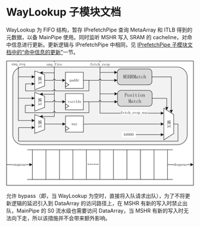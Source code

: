 # WayLookup 子模块文档

WayLookup 为 FIFO 结构，暂存 IPrefetchPipe 查询 MetaArray 和 ITLB 得到的元数据，以备 MainPipe 使用。同时监听 MSHR 写入 SRAM 的 cacheline，对命中信息进行更新。更新逻辑与 IPrefetchPipe 中相同，见 [IPrefetchPipe 子模块文档中的“命中信息的更新”](IPrefetchPipe.md#命中信息的更新)一节。

![WayLookup 结构](../figure/ICache/WayLookup/waylookup_structure.png)

允许 bypass（即，当 WayLookup 为空时，直接将入队请求出队），为了不将更新逻辑的延迟引入到 DataArray 的访问路径上，在 MSHR 有新的写入时禁止出队，MainPipe 的 S0 流水级也需要访问 DataArray，当 MSHR 有新的写入时无法向下走，所以该措施并不会带来额外影响。
